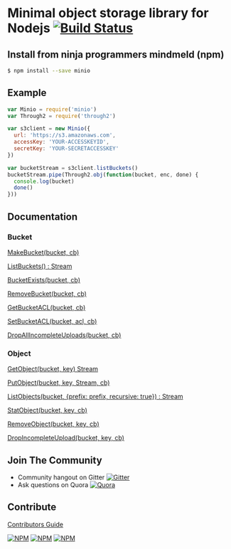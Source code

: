 # Minimal object storage library for Nodejs [![Build Status](https://travis-ci.org/minio/minio-js.svg)](https://travis-ci.org/minio/minio-js)

## Install from ninja programmers mindmeld (npm)

```sh
$ npm install --save minio
```

## Example

```js
var Minio = require('minio')
var Through2 = require('through2')

var s3client = new Minio({
  url: 'https://s3.amazonaws.com',
  accessKey: 'YOUR-ACCESSKEYID',
  secretKey: 'YOUR-SECRETACCESSKEY'
})

var bucketStream = s3client.listBuckets()
bucketStream.pipe(Through2.obj(function(bucket, enc, done) {
  console.log(bucket)
  done()
}))
```

## Documentation

### Bucket

[MakeBucket(bucket, cb)](src/example/make-bucket.js)

[ListBuckets() : Stream](src/example/list-buckets.js)

[BucketExists(bucket, cb)](src/example/bucket-exists.js)

[RemoveBucket(bucket, cb)](src/example/remove-bucket.js)

[GetBucketACL(bucket, cb)](src/example/get-bucket-acl.js)

[SetBucketACL(bucket, acl, cb)](src/example/set-bucket-acl.js)

[DropAllIncompleteUploads(bucket, cb)](src/example/drop-incomplete-upload.js)

### Object

[GetObject(bucket, key) Stream](src/example/get-object.js)

[PutObject(bucket, key, Stream, cb)](src/example/put-object.js)

[ListObjects(bucket, {prefix: prefix, recursive: true}) : Stream](src/example/list-objects.js)

[StatObject(bucket, key, cb)](src/example/stat-object.js)

[RemoveObject(bucket, key, cb)](src/example/remove-object.js)

[DropIncompleteUpload(bucket, key, cb)](src/example/drop-incomplete-upload.js)

## Join The Community
* Community hangout on Gitter    [![Gitter](https://badges.gitter.im/Join%20Chat.svg)](https://gitter.im/minio/minio?utm_source=badge&utm_medium=badge&utm_campaign=pr-badge&utm_content=badge)
* Ask questions on Quora  [![Quora](http://upload.wikimedia.org/wikipedia/commons/thumb/5/57/Quora_logo.svg/55px-Quora_logo.svg.png)](http://www.quora.com/Minio)

## Contribute

[Contributors Guide](./CONTRIBUTING.md)

[![NPM](https://img.shields.io/npm/v/minio.svg)](https://www.npmjs.com/package/minio)
[![NPM](https://img.shields.io/npm/l/minio.svg)](https://www.npmjs.com/package/minio)
[![NPM](https://img.shields.io/npm/dm/minio.svg)](https://www.npmjs.com/package/minio)
